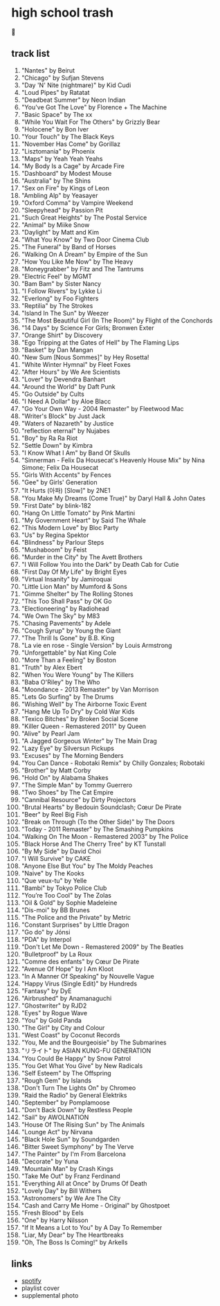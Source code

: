 # high school trash

🔀

## track list

1. "Nantes" by Beirut
2. "Chicago" by Sufjan Stevens
3. "Day 'N' Nite (nightmare)" by Kid Cudi
4. "Loud Pipes" by Ratatat
5. "Deadbeat Summer" by Neon Indian
6. "You've Got The Love" by Florence + The Machine
7. "Basic Space" by The xx
8. "While You Wait For The Others" by Grizzly Bear
9. "Holocene" by Bon Iver
10. "Your Touch" by The Black Keys
11. "November Has Come" by Gorillaz
12. "Lisztomania" by Phoenix
13. "Maps" by Yeah Yeah Yeahs
14. "My Body Is a Cage" by Arcade Fire
15. "Dashboard" by Modest Mouse
16. "Australia" by The Shins
17. "Sex on Fire" by Kings of Leon
18. "Ambling Alp" by Yeasayer
19. "Oxford Comma" by Vampire Weekend
20. "Sleepyhead" by Passion Pit
21. "Such Great Heights" by The Postal Service
22. "Animal" by Miike Snow
23. "Daylight" by Matt and Kim
24. "What You Know" by Two Door Cinema Club
25. "The Funeral" by Band of Horses
26. "Walking On A Dream" by Empire of the Sun
27. "How You Like Me Now" by The Heavy
28. "Moneygrabber" by Fitz and The Tantrums
29. "Electric Feel" by MGMT
30. "Bam Bam" by Sister Nancy
31. "I Follow Rivers" by Lykke Li
32. "Everlong" by Foo Fighters
33. "Reptilia" by The Strokes
34. "Island In The Sun" by Weezer
35. "The Most Beautiful Girl (In The Room)" by Flight of the Conchords
36. "14 Days" by Science For Girls; Bronwen Exter
37. "Orange Shirt" by Discovery
38. "Ego Tripping at the Gates of Hell" by The Flaming Lips
39. "Basket" by Dan Mangan
40. "New Sum [Nous Sommes]" by Hey Rosetta!
41. "White Winter Hymnal" by Fleet Foxes
42. "After Hours" by We Are Scientists
43. "Lover" by Devendra Banhart
44. "Around the World" by Daft Punk
45. "Go Outside" by Cults
46. "I Need A Dollar" by Aloe Blacc
47. "Go Your Own Way - 2004 Remaster" by Fleetwood Mac
48. "Writer's Block" by Just Jack
49. "Waters of Nazareth" by Justice
50. "reflection eternal" by Nujabes
51. "Boy" by Ra Ra Riot
52. "Settle Down" by Kimbra
53. "I Know What I Am" by Band Of Skulls
54. "Sinnerman - Felix Da Housecat's Heavenly House Mix" by Nina Simone; Felix Da Housecat
55. "Girls With Accents" by Fences
56. "Gee" by Girls' Generation
57. "It Hurts (아파) [Slow]" by 2NE1
58. "You Make My Dreams (Come True)" by Daryl Hall & John Oates
59. "First Date" by blink-182
60. "Hang On Little Tomato" by Pink Martini
61. "My Government Heart" by Said The Whale
62. "This Modern Love" by Bloc Party
63. "Us" by Regina Spektor
64. "Blindness" by Parlour Steps
65. "Mushaboom" by Feist
66. "Murder in the City" by The Avett Brothers
67. "I Will Follow You into the Dark" by Death Cab for Cutie
68. "First Day Of My Life" by Bright Eyes
69. "Virtual Insanity" by Jamiroquai
70. "Little Lion Man" by Mumford & Sons
71. "Gimme Shelter" by The Rolling Stones
72. "This Too Shall Pass" by OK Go
73. "Electioneering" by Radiohead
74. "We Own The Sky" by M83
75. "Chasing Pavements" by Adele
76. "Cough Syrup" by Young the Giant
77. "The Thrill Is Gone" by B.B. King
78. "La vie en rose - Single Version" by Louis Armstrong
79. "Unforgettable" by Nat King Cole
80. "More Than a Feeling" by Boston
81. "Truth" by Alex Ebert
82. "When You Were Young" by The Killers
83. "Baba O'Riley" by The Who
84. "Moondance - 2013 Remaster" by Van Morrison
85. "Lets Go Surfing" by The Drums
86. "Wishing Well" by The Airborne Toxic Event
87. "Hang Me Up To Dry" by Cold War Kids
88. "Texico Bitches" by Broken Social Scene
89. "Killer Queen - Remastered 2011" by Queen
90. "Alive" by Pearl Jam
91. "A Jagged Gorgeous Winter" by The Main Drag
92. "Lazy Eye" by Silversun Pickups
93. "Excuses" by The Morning Benders
94. "You Can Dance - Robotaki Remix" by Chilly Gonzales; Robotaki
95. "Brother" by Matt Corby
96. "Hold On" by Alabama Shakes
97. "The Simple Man" by Tommy Guerrero
98. "Two Shoes" by The Cat Empire
99. "Cannibal Resource" by Dirty Projectors
100. "Brutal Hearts" by Bedouin Soundclash; Cœur De Pirate
101. "Beer" by Reel Big Fish
102. "Break on Through (To the Other Side)" by The Doors
103. "Today - 2011 Remaster" by The Smashing Pumpkins
104. "Walking On The Moon - Remastered 2003" by The Police
105. "Black Horse And The Cherry Tree" by KT Tunstall
106. "By My Side" by David Choi
107. "I Will Survive" by CAKE
108. "Anyone Else But You" by The Moldy Peaches
109. "Naive" by The Kooks
110. "Que veux-tu" by Yelle
111. "Bambi" by Tokyo Police Club
112. "You’re Too Cool" by The Zolas
113. "Oil & Gold" by Sophie Madeleine
114. "Dis-moi" by BB Brunes
115. "The Police and the Private" by Metric
116. "Constant Surprises" by Little Dragon
117. "Go do" by Jónsi
118. "PDA" by Interpol
119. "Don't Let Me Down - Remastered 2009" by The Beatles
120. "Bulletproof" by La Roux
121. "Comme des enfants" by Cœur De Pirate
122. "Avenue Of Hope" by I Am Kloot
123. "In A Manner Of Speaking" by Nouvelle Vague
124. "Happy Virus (Single Edit)" by Hundreds
125. "Fantasy" by DyE
126. "Airbrushed" by Anamanaguchi
127. "Ghostwriter" by RJD2
128. "Eyes" by Rogue Wave
129. "You" by Gold Panda
130. "The Girl" by City and Colour
131. "West Coast" by Coconut Records
132. "You, Me and the Bourgeoisie" by The Submarines
133. "リライト" by ASIAN KUNG-FU GENERATION
134. "You Could Be Happy" by Snow Patrol
135. "You Get What You Give" by New Radicals
136. "Self Esteem" by The Offspring
137. "Rough Gem" by Islands
138. "Don't Turn The Lights On" by Chromeo
139. "Raid the Radio" by General Elektriks
140. "September" by Pomplamoose
141. "Don't Back Down" by Restless People
142. "Sail" by AWOLNATION
143. "House Of The Rising Sun" by The Animals
144. "Lounge Act" by Nirvana
145. "Black Hole Sun" by Soundgarden
146. "Bitter Sweet Symphony" by The Verve
147. "The Painter" by I'm From Barcelona
148. "Decorate" by Yuna
149. "Mountain Man" by Crash Kings
150. "Take Me Out" by Franz Ferdinand
151. "Everything All at Once" by Drums Of Death
152. "Lovely Day" by Bill Withers
153. "Astronomers" by We Are The City
154. "Cash and Carry Me Home - Original" by Ghostpoet
155. "Fresh Blood" by Eels
156. "One" by Harry Nilsson
157. "If It Means a Lot to You" by A Day To Remember
158. "Liar, My Dear" by The Heartbreaks
159. "Oh, The Boss Is Coming!" by Arkells

## links

- [spotify](https://open.spotify.com/playlist/5RAIELQp4ds1xlHAFBfeaw)
- playlist cover
- supplemental photo
